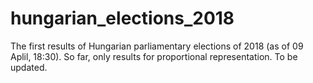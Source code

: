 # hungarian_elections_2018
The first results of Hungarian parliamentary elections of 2018 (as of 09 Aplil, 18:30). So far, only results for proportional representation. To be updated.
